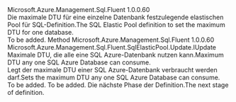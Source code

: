 <Type Name="IWithDatabaseDtuMax" FullName="Microsoft.Azure.Management.Sql.Fluent.SqlElasticPool.Update.IWithDatabaseDtuMax">
  <TypeSignature Language="C#" Value="public interface IWithDatabaseDtuMax" />
  <TypeSignature Language="ILAsm" Value=".class public interface auto ansi abstract IWithDatabaseDtuMax" />
  <TypeSignature Language="DocId" Value="T:Microsoft.Azure.Management.Sql.Fluent.SqlElasticPool.Update.IWithDatabaseDtuMax" />
  <TypeSignature Language="VB.NET" Value="Public Interface IWithDatabaseDtuMax" />
  <TypeSignature Language="F#" Value="type IWithDatabaseDtuMax = interface" />
  <AssemblyInfo>
    <AssemblyName>Microsoft.Azure.Management.Sql.Fluent</AssemblyName>
    <AssemblyVersion>1.0.0.60</AssemblyVersion>
  </AssemblyInfo>
  <Interfaces />
  <Docs>
    <summary>
            <span data-ttu-id="dea3a-101">Die maximale DTU für eine einzelne Datenbank festzulegende elastischen Pool für SQL-Definition.</span><span class="sxs-lookup"><span data-stu-id="dea3a-101">The SQL Elastic Pool definition to set the maximum DTU for one database.</span></span>
            </summary>
    <remarks>To be added.</remarks>
  </Docs>
  <Members>
    <Member MemberName="WithDatabaseDtuMax">
      <MemberSignature Language="C#" Value="public Microsoft.Azure.Management.Sql.Fluent.SqlElasticPool.Update.IUpdate WithDatabaseDtuMax (int databaseDtuMax);" />
      <MemberSignature Language="ILAsm" Value=".method public hidebysig newslot virtual instance class Microsoft.Azure.Management.Sql.Fluent.SqlElasticPool.Update.IUpdate WithDatabaseDtuMax(int32 databaseDtuMax) cil managed" />
      <MemberSignature Language="DocId" Value="M:Microsoft.Azure.Management.Sql.Fluent.SqlElasticPool.Update.IWithDatabaseDtuMax.WithDatabaseDtuMax(System.Int32)" />
      <MemberSignature Language="VB.NET" Value="Public Function WithDatabaseDtuMax (databaseDtuMax As Integer) As IUpdate" />
      <MemberSignature Language="F#" Value="abstract member WithDatabaseDtuMax : int -&gt; Microsoft.Azure.Management.Sql.Fluent.SqlElasticPool.Update.IUpdate" Usage="iWithDatabaseDtuMax.WithDatabaseDtuMax databaseDtuMax" />
      <MemberType>Method</MemberType>
      <AssemblyInfo>
        <AssemblyName>Microsoft.Azure.Management.Sql.Fluent</AssemblyName>
        <AssemblyVersion>1.0.0.60</AssemblyVersion>
      </AssemblyInfo>
      <ReturnValue>
        <ReturnType>Microsoft.Azure.Management.Sql.Fluent.SqlElasticPool.Update.IUpdate</ReturnType>
      </ReturnValue>
      <Parameters>
        <Parameter Name="databaseDtuMax" Type="System.Int32" />
      </Parameters>
      <Docs>
        <param name="databaseDtuMax"><span data-ttu-id="dea3a-102">Maximale DTU, die alle eine SQL Azure-Datenbank nutzen kann.</span><span class="sxs-lookup"><span data-stu-id="dea3a-102">Maximum DTU any one SQL Azure Database can consume.</span></span></param>
        <summary>
            <span data-ttu-id="dea3a-103">Legt der maximale DTU einer SQL Azure-Datenbank verbraucht werden darf.</span><span class="sxs-lookup"><span data-stu-id="dea3a-103">Sets the maximum DTU any one SQL Azure Database can consume.</span></span>
            </summary>
        <returns>To be added.</returns>
        <remarks>To be added.</remarks>
        <return><span data-ttu-id="dea3a-104">Die nächste Phase der Definition.</span><span class="sxs-lookup"><span data-stu-id="dea3a-104">The next stage of definition.</span></span></return>
      </Docs>
    </Member>
  </Members>
</Type>